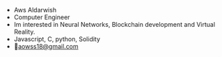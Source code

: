 - Aws Aldarwish
- Computer Engineer
- Im interested in Neural Networks, Blockchain development and Virtual Reality. 
- Javascript, C, python, Solidity
- 📧aowss18@gmail.com


